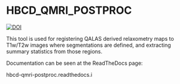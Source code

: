 # HBCD_QMRI_POSTPROC

[![DOI](https://zenodo.org/badge/648286022.svg)](https://zenodo.org/doi/10.5281/zenodo.13743262)

This tool is used for registering QALAS derived relaxometry
maps to T1w/T2w images where segmentations are defined, and
extracting summary statistics from those regions.

Documentation can be seen at the ReadTheDocs page:

hbcd-qmri-postproc.readthedocs.i
